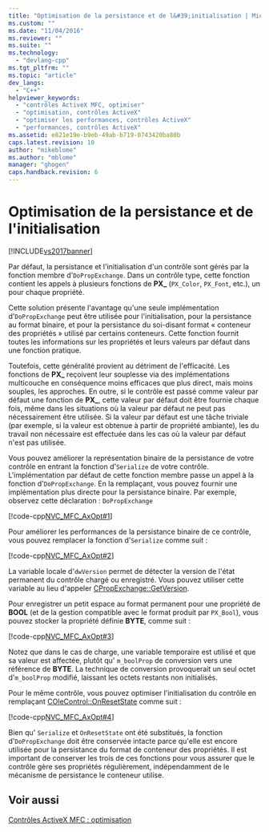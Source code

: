 ```yaml
---
title: "Optimisation de la persistance et de l&#39;initialisation | Microsoft Docs"
ms.custom: ""
ms.date: "11/04/2016"
ms.reviewer: ""
ms.suite: ""
ms.technology: 
  - "devlang-cpp"
ms.tgt_pltfrm: ""
ms.topic: "article"
dev_langs: 
  - "C++"
helpviewer_keywords: 
  - "contrôles ActiveX MFC, optimiser"
  - "optimisation, contrôles ActiveX"
  - "optimiser les performances, contrôles ActiveX"
  - "performances, contrôles ActiveX"
ms.assetid: e821e19e-b9eb-49ab-b719-0743420ba80b
caps.latest.revision: 10
author: "mikeblome"
ms.author: "mblome"
manager: "ghogen"
caps.handback.revision: 6
---
```

# Optimisation de la persistance et de l&#39;initialisation
[!INCLUDE[vs2017banner](../assembler/inline/includes/vs2017banner.md)]

Par défaut, la persistance et l'initialisation d'un contrôle sont gérés par la fonction membre d'`DoPropExchange`.  Dans un contrôle type, cette fonction contient les appels à plusieurs fonctions de **PX\_** \(`PX_Color`, `PX_Font`, etc.\), un pour chaque propriété.  
  
 Cette solution présente l'avantage qu'une seule implémentation d'`DoPropExchange` peut être utilisée pour l'initialisation, pour la persistance au format binaire, et pour la persistance du soi\-disant format « conteneur des propriétés » utilisé par certains conteneurs.  Cette fonction fournit toutes les informations sur les propriétés et leurs valeurs par défaut dans une fonction pratique.  
  
 Toutefois, cette généralité provient au détriment de l'efficacité.  Les fonctions de **PX\_** reçoivent leur souplesse via des implémentations multicouche en conséquence moins efficaces que plus direct, mais moins souples, les approches.  En outre, si le contrôle est passé comme valeur par défaut une fonction de **PX\_**, cette valeur par défaut doit être fournie chaque fois, même dans les situations où la valeur par défaut ne peut pas nécessairement être utilisée.  Si la valeur par défaut est une tâche triviale \(par exemple, si la valeur est obtenue à partir de propriété ambiante\), les du travail non nécessaire est effectuée dans les cas où la valeur par défaut n'est pas utilisée.  
  
 Vous pouvez améliorer la représentation binaire de la persistance de votre contrôle en entrant la fonction d'`Serialize` de votre contrôle.  L'implémentation par défaut de cette fonction membre passe un appel à la fonction d'`DoPropExchange`.  En la remplaçant, vous pouvez fournir une implémentation plus directe pour la persistance binaire.  Par exemple, observez cette déclaration : `DoPropExchange`  
  
 [!code-cpp[NVC_MFC_AxOpt#1](../mfc/codesnippet/CPP/optimizing-persistence-and-initialization_1.cpp)]  
  
 Pour améliorer les performances de la persistance binaire de ce contrôle, vous pouvez remplacer la fonction d'`Serialize` comme suit :  
  
 [!code-cpp[NVC_MFC_AxOpt#2](../mfc/codesnippet/CPP/optimizing-persistence-and-initialization_2.cpp)]  
  
 La variable locale d'`dwVersion` permet de détecter la version de l'état permanent du contrôle chargé ou enregistré.  Vous pouvez utiliser cette variable au lieu d'appeler [CPropExchange::GetVersion](../Topic/CPropExchange::GetVersion.md).  
  
 Pour enregistrer un petit espace au format permanent pour une propriété de **BOOL** \(et de la gestion compatible avec le format produit par `PX_Bool`\), vous pouvez stocker la propriété définie **BYTE**, comme suit :  
  
 [!code-cpp[NVC_MFC_AxOpt#3](../mfc/codesnippet/CPP/optimizing-persistence-and-initialization_3.cpp)]  
  
 Notez que dans le cas de charge, une variable temporaire est utilisé et que sa valeur est affectée, plutôt qu' `m_boolProp` de conversion vers une référence de **BYTE**.  La technique de conversion provoquerait un seul octet d'`m_boolProp` modifié, laissant les octets restants non initialisés.  
  
 Pour le même contrôle, vous pouvez optimiser l'initialisation du contrôle en remplaçant [COleControl::OnResetState](../Topic/COleControl::OnResetState.md) comme suit :  
  
 [!code-cpp[NVC_MFC_AxOpt#4](../mfc/codesnippet/CPP/optimizing-persistence-and-initialization_4.cpp)]  
  
 Bien qu' `Serialize` et `OnResetState` ont été substitués, la fonction d'`DoPropExchange` doit être conservée intacte parce qu'elle est encore utilisée pour la persistance du format de conteneur des propriétés.  Il est important de conserver les trois de ces fonctions pour vous assurer que le contrôle gère ses propriétés régulièrement, indépendamment de le mécanisme de persistance le conteneur utilise.  
  
## Voir aussi  
 [Contrôles ActiveX MFC : optimisation](../mfc/mfc-activex-controls-optimization.md)